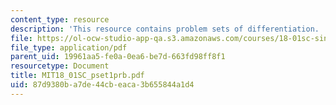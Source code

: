 ```yaml
---
content_type: resource
description: 'This resource contains problem sets of differentiation. '
file: https://ol-ocw-studio-app-qa.s3.amazonaws.com/courses/18-01sc-single-variable-calculus-fall-2010/87d9380ba7de44cbeaca3b655844a1d4_MIT18_01SC_pset1prb.pdf
file_type: application/pdf
parent_uid: 19961aa5-fe0a-0ea6-be7d-663fd98ff8f1
resourcetype: Document
title: MIT18_01SC_pset1prb.pdf
uid: 87d9380b-a7de-44cb-eaca-3b655844a1d4
---
```

